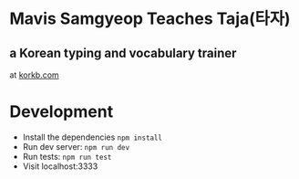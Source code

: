 Mavis Samgyeop Teaches Taja(타자)
===============================
## a Korean typing and vocabulary trainer
at [korkb.com](http://korkb.com)

Development
===========
- Install the dependencies `npm install`
- Run dev server: `npm run dev`
- Run tests: `npm run test`
- Visit localhost:3333
